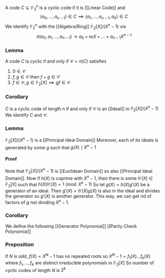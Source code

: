 A code $C\subseteq \mathbb{F}_{2}^{n}$ is a cyclic code if it is [[Linear Code]] and 
$$
(a_{0},\dots,a_{n-1})\in C\implies(a_{1},\dots,a_{n-1},a_{0})\in C
$$
We identify $\mathbb{F}_{2}^{n}$ with the [[Algebra/Ring]] $\mathbb{F}_{2}[X] / (X^{n}-1)$ via
$$
\pi(a_{0},a_{1},\dots,a_{n-1})\to a_{0}+a_{1}X+\dots+a_{n-1}X^{n-1} 
$$
### Lemma
A code $C$ is cyclic if and only if $\mathcal{C}=\pi(C)$ satisfies
1. $0\in \mathcal{C}$
2. $f,g\in \mathcal{C}$ then $f+g\in \mathcal{C}$
3. $f\in \mathcal{C}, g\in \mathbb{F}_{2}[X]\implies gf\in \mathcal{C}$
### Corollary
$C$ is a cyclic code of length $n$ if and only if $\mathcal{C}$ is an [[Ideal]] in $\mathbb{F}_{2}[X] / (X^{n}-1)$
We identify $C$ and $\mathcal{C}$.
### Lemma
$\mathbb{F}_{2}[X] /(X^{n}-1)$ is a [[Principal Ideal Domain]]
Moreover, each of its ideals is generated by some $g$ such that $g(X)\mid X^{n}-1$
#### Proof
Note that $\mathbb{F}_{2}[X] /(X^{n}-1)$ is [[Euclidean Domain]] 
so also [[Principal Ideal Domain]].
Now if $h(X)$ is coprime with $X^{n}-1$, then there is some $h'(X)\in \mathbb{F}_{2}[X]$ 
such that $h(X)h'(X)=1\pmod{X^{n}-1}$
So let $g(X)=h(X)g'(X)$ be a generator of an ideal.
Then $g'(X)=h'(X)g(X)$ is also in the ideal and divides the generator 
so $g'(X)$ is another generator. 
This way, we can get rid of factors of $g$ not dividing $X^{n}-1$.

### Corollary
We define the following
[[Generator Polynomial]]
[[Parity Check Polynomial]]
### Proposition
If $N$ is odd, $f(X)=X^{N}-1$ has no repeated roots so
$X^{N}-1=f_{1}(X)\dots f_{k}(X)$ where $f_{1},\dots,f_{k}$ are distinct irreducible polynomials in $\mathbb{F}_{2}[X]$ 
So number of cyclic codes of length $N$ is $2^{k}$

